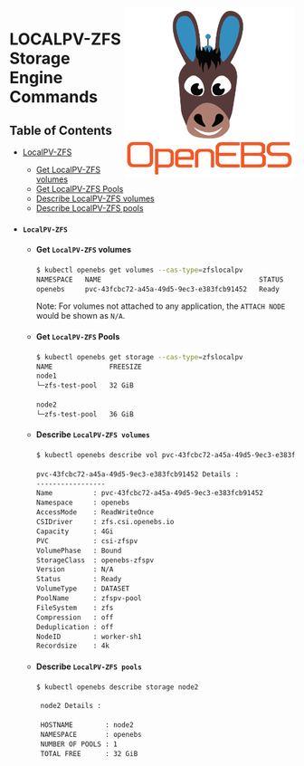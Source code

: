 <img width="300" align="right" alt="OpenEBS Logo" src="https://raw.githubusercontent.com/cncf/artwork/master/projects/openebs/stacked/color/openebs-stacked-color.png" xmlns="http://www.w3.org/1999/html">

# LOCALPV-ZFS Storage Engine Commands

## Table of Contents
* [LocalPV-ZFS](#localpv-zfs)
    * [Get LocalPV-ZFS volumes](#get-localpv-zfs-volumes)
    * [Get LocalPV-ZFS Pools](#get-localpv-zfs-pools)
    * [Describe LocalPV-ZFS volumes](#describe-localpv-zfs-volumes)
    * [Describe LocalPV-ZFS pools](#describe-localpv-zfs-pools)
  
* #### `LocalPV-ZFS`
    * #### Get `LocalPV-ZFS` volumes
      ```bash
      $ kubectl openebs get volumes --cas-type=zfslocalpv
      NAMESPACE   NAME                                       STATUS   VERSION   CAPACITY   STORAGE CLASS   ATTACHED   ACCESS MODE     ATTACHED NODE
      openebs     pvc-43fcbc72-a45a-49d5-9ec3-e383fcb91452   Ready    1.9.0     4Gi        openebs-zfspv   Bound      ReadWriteOnce   worker-sh1
      ```
      Note: For volumes not attached to any application, the `ATTACH NODE` would be shown as `N/A`.
    * #### Get `LocalPV-ZFS` Pools
      ```bash
      $ kubectl openebs get storage --cas-type=zfslocalpv
      NAME              FREESIZE
      node1         
      └─zfs-test-pool   32 GiB
      
      node2         
      └─zfs-test-pool   36 GiB
      ```
    * #### Describe `LocalPV-ZFS volumes`
      ```bash
      $ kubectl openebs describe vol pvc-43fcbc72-a45a-49d5-9ec3-e383fcb91452
  
      pvc-43fcbc72-a45a-49d5-9ec3-e383fcb91452 Details :
      -----------------
      Name          : pvc-43fcbc72-a45a-49d5-9ec3-e383fcb91452
      Namespace     : openebs
      AccessMode    : ReadWriteOnce
      CSIDriver     : zfs.csi.openebs.io
      Capacity      : 4Gi
      PVC           : csi-zfspv
      VolumePhase   : Bound
      StorageClass  : openebs-zfspv
      Version       : N/A
      Status        : Ready
      VolumeType    : DATASET
      PoolName      : zfspv-pool
      FileSystem    : zfs
      Compression   : off
      Deduplication : off
      NodeID        : worker-sh1
      Recordsize    : 4k
      ```
    * #### Describe `LocalPV-ZFS pools`
      ```bash
      $ kubectl openebs describe storage node2
    
       node2 Details :
    
       HOSTNAME        : node2
       NAMESPACE       : openebs
       NUMBER OF POOLS : 1
       TOTAL FREE      : 32 GiB
      ```